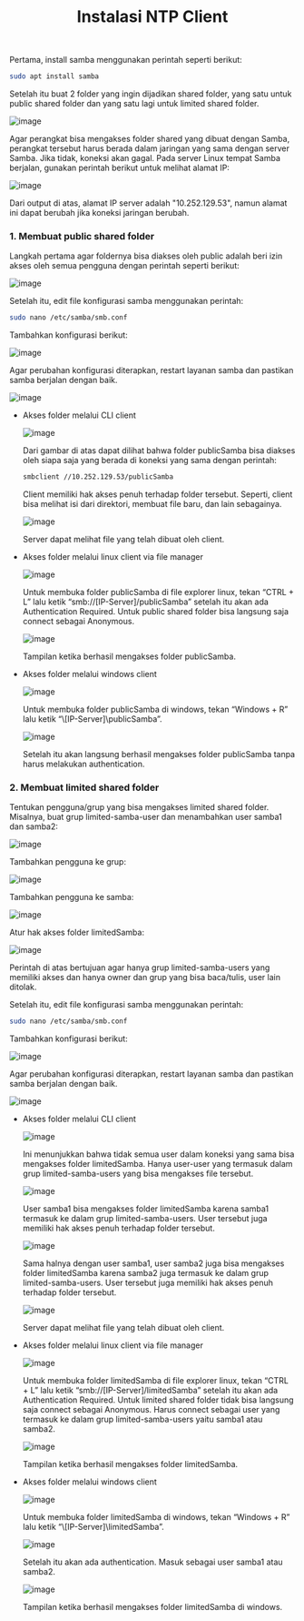 <h1 align="center">
  Instalasi NTP Client
</h1>

<br>

Pertama, install samba menggunakan perintah seperti berikut:

```bash
sudo apt install samba
```

Setelah itu buat 2 folder yang ingin dijadikan shared folder, yang satu untuk public shared folder dan yang satu lagi untuk limited shared folder.

![image](./image/create_2_folder.png)

Agar perangkat bisa mengakses folder shared yang dibuat dengan Samba, perangkat tersebut harus berada dalam jaringan yang sama dengan server Samba. Jika tidak, koneksi akan gagal. Pada server Linux tempat Samba berjalan, gunakan perintah berikut untuk melihat alamat IP:

![image](./image/ip_address.png)

Dari output di atas, alamat IP server adalah "10.252.129.53", namun alamat ini dapat berubah jika koneksi jaringan berubah.

### 1. Membuat public shared folder

Langkah pertama agar foldernya bisa diakses oleh public adalah beri izin akses oleh semua pengguna dengan perintah seperti berikut:

![image](./image/izin_akses_public.png)

Setelah itu, edit file konfigurasi samba menggunakan perintah:

```bash
sudo nano /etc/samba/smb.conf
```

Tambahkan konfigurasi berikut:

![image](./image/konfigurasi_public.png)

Agar perubahan konfigurasi diterapkan, restart layanan samba dan pastikan samba berjalan dengan baik.

![image](./image/restart_public.png)

- Akses folder melalui CLI client

  ![image](./image/cli_client_public.png)

  Dari gambar di atas dapat dilihat bahwa folder publicSamba bisa diakses oleh siapa saja yang berada di koneksi yang sama dengan perintah:

  ```bash
  smbclient //10.252.129.53/publicSamba
  ```

  Client memiliki hak akses penuh terhadap folder tersebut. Seperti, client bisa melihat isi dari direktori, membuat file baru, dan lain sebagainya.

  ![image](./image/cat_file_public.png)

  Server dapat melihat file yang telah dibuat oleh client.

- Akses folder melalui linux client via file manager

  ![image](./image/file_manager_public.png)

  Untuk membuka folder publicSamba di file explorer linux, tekan “CTRL + L” lalu ketik “smb://[IP-Server]/publicSamba” setelah itu akan ada Authentication Required. Untuk public shared folder bisa langsung saja connect sebagai Anonymous.

  ![image](./image/bukaFile_fileManager_public.png)

  Tampilan ketika berhasil mengakses folder publicSamba.

- Akses folder melalui windows client

  ![image](./image/windows_public.png)

  Untuk membuka folder publicSamba di windows, tekan “Windows + R” lalu ketik “\\[IP-Server]\publicSamba”.

  ![image](./image/bukaFile_windows_public.png)

  Setelah itu akan langsung berhasil mengakses folder publicSamba tanpa harus melakukan authentication.

### 2. Membuat limited shared folder

Tentukan pengguna/grup yang bisa mengakses limited shared folder. Misalnya, buat grup limited-samba-user dan menambahkan user samba1 dan samba2:

![image](./image/groupAdd_limited.png)

Tambahkan pengguna ke grup:

![image](./image/addUser_limited.png)

Tambahkan pengguna ke samba:

![image](./image/addSamba_limited.png)

Atur hak akses folder limitedSamba:

![image](./image/hak_akses_limited.png)

Perintah di atas bertujuan agar hanya grup limited-samba-users yang memiliki akses dan hanya owner dan grup yang bisa baca/tulis, user lain ditolak.

Setelah itu, edit file konfigurasi samba menggunakan perintah:

```bash
sudo nano /etc/samba/smb.conf
```

Tambahkan konfigurasi berikut:

![image](./image/konfigurasi_limited.png)

Agar perubahan konfigurasi diterapkan, restart layanan samba dan pastikan samba berjalan dengan baik.

![image](./image/restart_public.png)

- Akses folder melalui CLI client

  ![image](./image/cli_client_denied_limited.png)

  Ini menunjukkan bahwa tidak semua user dalam koneksi yang sama bisa mengakses folder limitedSamba. Hanya user-user yang termasuk dalam grup limited-samba-users yang bisa mengakses file tersebut.

  ![image](./image/cli_client_limited.png)

  User samba1 bisa mengakses folder limitedSamba karena samba1 termasuk ke dalam grup limited-samba-users. User tersebut juga memiliki hak akses penuh terhadap folder tersebut.

  ![image](./image/cli_client_samba2_limited.png)

  Sama halnya dengan user samba1, user samba2 juga bisa mengakses folder limitedSamba karena samba2 juga termasuk ke dalam grup limited-samba-users. User tersebut juga memiliki hak akses penuh terhadap folder tersebut.

  ![image](./image/cat_file_limited.png)

  Server dapat melihat file yang telah dibuat oleh client.

- Akses folder melalui linux client via file manager

  ![image](./image/fileManager_limited.png)

  Untuk membuka folder limitedSamba di file explorer linux, tekan “CTRL + L” lalu ketik “smb://[IP-Server]/limitedSamba” setelah itu akan ada Authentication Required. Untuk limited shared folder tidak bisa langsung saja connect sebagai Anonymous. Harus connect sebagai user yang termasuk ke dalam grup limited-samba-users yaitu samba1 atau samba2.

  ![image](./image/isiFile_fileManager_limited.png)

  Tampilan ketika berhasil mengakses folder limitedSamba.

- Akses folder melalui windows client

  ![image](./image/windows_limited.png)

  Untuk membuka folder limitedSamba di windows, tekan “Windows + R” lalu ketik “\\[IP-Server]\limitedSamba”.

  ![image](./image/authentication_windows_limited.png)

  Setelah itu akan ada authentication. Masuk sebagai user samba1 atau samba2.

  ![image](./image/isiFile_windows_limited.png)

  Tampilan ketika berhasil mengakses folder limitedSamba di windows.
